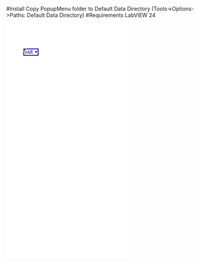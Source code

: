 #Install
Copy PopupMenu folder to Default Data Directory (Tools->Options->Paths: Default Data Directory)
#Requirements
LabVIEW 24

![Usage](ezgif-1ad123836be7e.gif)